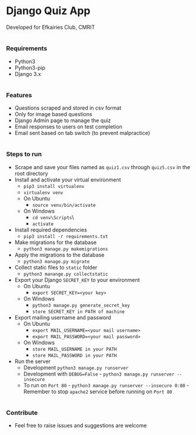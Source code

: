# Django Quiz App
Developed for Efkairies Club, CMRIT
#

### Requirements
- Python3
- Python3-pip
- Django 3.x

#
### Features
- Questions scraped and stored in csv format
- Only for image based questions
- Django Admin page to manage the quiz
- Email responses to users on test completion
- Email sent based on tab switch (to prevent malpractice)

#
### Steps to run
- Scrape and save your files named as `quiz1.csv` through `quiz5.csv` in the root directory
- Install and activate your virtual environment 
    - `pip3 install virtualenv`
    - `virtualenv venv`
    - On Ubuntu 
        - `source venv/bin/activate`
    - On Windows 
        - `cd venv\Scripts`\
        - `activate`
- Install required dependencies
    - `pip3 install -r requirements.txt`
- Make migrations for the database
    - `python3 manage.py makemigrations`
- Apply the migrations to the database
    - `python3 manage.py migrate`
- Collect static files to `static` folder
    - `python3 manange.py collectstatic`
- Export your Django `SECRET_KEY` to your environment
    - On Ubuntu
        - `export SECRET_KEY=<your key>`
    - On Windows
        - `python3 manage.py generate_secret_key`
        - `store SECRET_KEY in PATH of machine`
- Export mailing username and password
    - On Ubuntu
        - `export MAIL_USERNAME=<your mail username>`
        - `export MAIL_PASSWORD=<your mail password>`
    - On Windows
        - `store MAIL_USERNAME in your PATH`
        - `store MAIL_PASSWORD in your PATH`
- Run the server
    - Development `python3 manage.py runserver`
    - Development with `DEBUG=False` - `python3 manage.py runserver --insecure`
    - To run on `Port 80` - `python3 manage.py runserver --insecure 0:80`
        -Remember to stop `apache2` service before running on `Port 80`
        
#
### Contribute
- Feel free to raise issues and suggestions are welcome